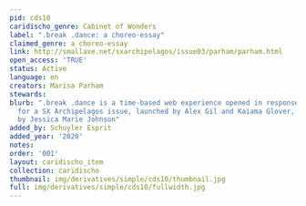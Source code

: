 ```yaml
---
pid: cds10
caridischo_genre: Cabinet of Wonders
label: ".break .dance: a choreo-essay"
claimed_genre: a choreo-essay
link: http://smallaxe.net/sxarchipelagos/issue03/parham/parham.html
open_access: 'TRUE'
status: Active
language: en
creators: Marisa Parham
stewards: 
blurb: ".break .dance is a time-based web experience opened in response to a prompt
  for a SX Archipelagos issue, launched by Alex Gil and Kaiama Glover, and guest-edited
  by Jessica Marie Johnson"
added_by: Schuyler Esprit
added_year: '2020'
notes: 
order: '001'
layout: caridischo_item
collection: caridischo
thumbnail: img/derivatives/simple/cds10/thumbnail.jpg
full: img/derivatives/simple/cds10/fullwidth.jpg
---
```

